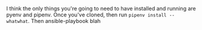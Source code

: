 I think the only things you're going to need to have installed and running are pyenv and pipenv. Once you've cloned, then run `pipenv install --whatwhat`. Then ansible-playbook blah
